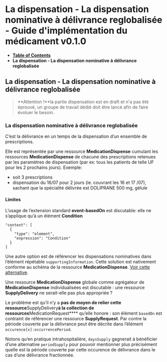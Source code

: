 # La dispensation - La dispensation nominative à délivrance reglobalisée - Guide d'implémentation du médicament v0.1.0

* [**Table of Contents**](toc.md)
* **La dispensation - La dispensation nominative à délivrance reglobalisée**

## La dispensation - La dispensation nominative à délivrance reglobalisée

> **Attention !**la partie dispensation est en draft et n'a pas été éprouvé, un groupe de travail dédié doit être lancé afin de faire évoluer le besoin.

### La dispensation nominative à délivrance reglobalisée

C’est la délivrance en un temps de la dispensation d’un ensemble de prescriptions.

Elle est représentée par une ressource **MedicationDispense** cumulant les ressources **MedicationDispense** de chacune des prescriptions retenues par les paramètres de dispensation (par ex: tous les patients de telle UF pour les 2 prochains jours). Exemple:

* soit 3 prescriptions
* dispensation du 16/07 pour 2 jours (ie. couvrant les 16 et 17 /07), sachant que la spécialité délivrée est DOLIPRANE 500 mg, gélule

#### Limites

L’usage de l’extension standard **event-basedOn** est discutable: elle ne s’applique qu’à un élément **Condition**

```
"context": [
  {
    "type": "element",
    "expression": "Condition"
  }
]

```

Une autre option est de référencer les dispensations nominatives dans l’élément répétable `supportingInformation`. Cette solution est nativement conforme au schéma de la ressource **MedicationDispense**. [Voir cette alternative](MedicationDispense-Disp-group01-2.md).

Une ressource **MedicationDispense** globale comme agrégateur de **MedicationDispense** individualisées est discutable : une ressource **SupplyDelivery** ne serait-elle pas plus appropriée ?

Le problème est qu’il n’y a **pas de moyen de relier cette ressource**SupplyDelivery**à la collection de ressources**MedicationRequest**** qu’elle honore : son élément `basedOn` est contraint de référencer une ressource **SupplyRequest**. Par contre la période couverte par la délivrance peut être décrite dans l’élément `occurence[x]:occurrencePeriod`.

Notons qu’en pratique intrahospitalière, `daysSupply` gagnerait à bénéficier d’une alternative `periodSupply` pour pouvoir mentionner plus précisément quelle est la période couverte par cette occurence de délivrance dans le cas d’une délivrance fractionnée.

